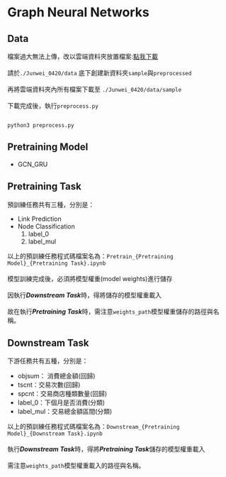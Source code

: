 # Graph Neural Networks


## Data
檔案過大無法上傳，改以雲端資料夾放置檔案:[點我下載](https://drive.google.com/drive/folders/1RuglR5poPy7zi3AkXP-66fwLSBJOOnOt?usp=sharing)\
\
請於`./Junwei_0420/data` 底下創建新資料夾`sample`與`preprocessed`\
\
再將雲端資料夾內所有檔案下載至 `./Junwei_0420/data/sample`\
\
下載完成後，執行`preprocess.py`
```shell

python3 preprocess.py

```

## Pretraining Model
- GCN_GRU


## Pretraining Task
預訓練任務共有三種，分別是：
- Link Prediction
- Node Classification
    1. label_0
    2. label_mul

以上的預訓練任務程式碼檔案名為：`Pretrain_{Pretraining Model}_{Pretraining Task}.ipynb`\
\
模型訓練完成後，必須將模型權重(model weights)進行儲存\
\
因執行***Downstream Task***時，得將儲存的模型權重載入\
\
故在執行***Pretraining Task***時，需注意`weights_path`模型權重儲存的路徑與名稱。

## Downstream Task
下游任務共有五種，分別是：
-  objsum： 消費總金額(回歸)
-  tscnt：交易次數(回歸)
-  spcnt：交易商店種類數量(回歸)
-  label_0：下個月是否消費(分類)
-  label_mul：交易總金額區間(分類)

以上的預訓練任務程式碼檔案名為：`Downstream_{Pretraining Model}_{Downstream Task}.ipynb`\
\
執行***Downstream Task***時，得將***Pretraining Task***儲存的模型權重載入\
\
需注意`weights_path`模型權重載入的路徑與名稱。
